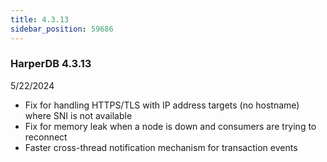 ```yaml
---
title: 4.3.13
sidebar_position: 59686
---
```


### HarperDB 4.3.13
5/22/2024

* Fix for handling HTTPS/TLS with IP address targets (no hostname) where SNI is not available
* Fix for memory leak when a node is down and consumers are trying to reconnect
* Faster cross-thread notification mechanism for transaction events 
